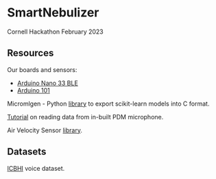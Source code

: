 # SmartNebulizer
Cornell Hackathon February 2023


## Resources

Our boards and sensors: 
* [Arduino Nano 33 BLE](https://docs.arduino.cc/hardware/nano-33-ble)
* [Arduino 101](https://docs.arduino.cc/retired/boards/arduino-101-619)


Micromlgen  - Python [library](https://eloquentarduino.com/libraries/micromlgen/) to export scikit-learn models into C format.


[Tutorial](https://docs.arduino.cc/tutorials/nano-33-ble-sense/microphone-sensor) on reading data from in-built PDM microphone.

Air Velocity Sensor [library](https://github.com/sparkfun/SparkFun_FS3000_Arduino_Library). 

## Datasets

[ICBHI](https://bhichallenge.med.auth.gr/ICBHI_2017_Challenge) voice dataset.

